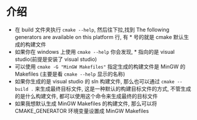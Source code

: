 # 介绍

- 在 build 文件夹执行 `cmake --help`, 然后往下拉,找到 The following generators are available on this platform 行, 有 * 号的就是 cmake 默认生成的构建文件
- 如果你在 windows 上使用 `cmake --help` 你会发现, * 指向的是 visual studio(前提是安装了 visual studio)
- 可以使用 `cmake -G "MinGW Makefiles"` 指定生成的构建文件是 MinGW 的 Makefiles (主要是看 `cmake --help` 显示的名称)
- 如果你生成的是 visual studio 的 sln 构建文件, 那么也可以通过 `cmake --build .` 来生成最终目标文件, 这是一种默认的构建目标文件的方式, 不管生成的是什么构建文件, 都可以使用这个命令来生成最终的目标文件
- 如果我想默认生成 MinGW Makefiles 的构建文件, 那么可以将 CMAKE_GENERATOR 环境变量设置成 MinGW Makefiles
